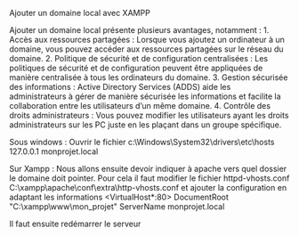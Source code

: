 Ajouter un domaine local avec XAMPP


Ajouter un domaine local présente plusieurs avantages, notamment :
    1. Accès aux ressources partagées : Lorsque vous ajoutez un ordinateur à un domaine, vous pouvez accéder aux ressources partagées sur le réseau du domaine.
    2. Politique de sécurité et de configuration centralisées : Les politiques de sécurité et de configuration peuvent être appliquées de manière centralisée à tous les ordinateurs du domaine.
    3. Gestion sécurisée des informations : Active Directory Services (ADDS) aide les administrateurs à gérer de manière sécurisée les informations et facilite la collaboration entre les utilisateurs d’un même domaine.
    4. Contrôle des droits administrateurs : Vous  pouvez modifier les utilisateurs ayant les droits administrateurs sur les PC juste en les plaçant dans un groupe spécifique.


Sous windows :
Ouvrir le fichier c:\Windows\System32\drivers\etc\hosts
127.0.0.1 monprojet.local


Sur Xampp :
Nous allons ensuite devoir indiquer à apache vers quel dossier le domaine doit pointer.
Pour cela il faut modifier le fichier httpd-vhosts.conf
C:\xampp\apache\conf\extra\http-vhosts.conf
et ajouter la configuration en adaptant les informations 
<VirtualHost*:80>
    DocumentRoot "C:\xampp\www\mon_projet"
    ServerName monprojet.local
</VirtualHost>

Il faut ensuite redémarrer le serveur 
